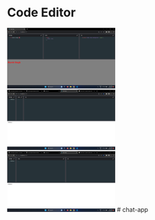 <h1> Code Editor </h1>
<img src= "img/Screenshot (223).png" style="width:50%">
<img src= "img/Screenshot (224).png" style="width:50%">
<img src= "img/Screenshot (225) - Copy.png" style="width:50%">
# chat-app

